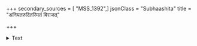 +++
secondary_sources = [ "MSS_1392",]
jsonClass = "Subhaashita"
title = "अनियतरुदितस्मितं विराजत्"

+++

<details><summary>Text</summary>

अनियतरुदितस्मितं विराजत्- कतिपयकोमलदन्तकुड्मलाग्रम्।  
वदनकमलकं शिशोः स्मरामि स्खलदसमञ्जसमुग्धजल्पितं ते॥
</details>
